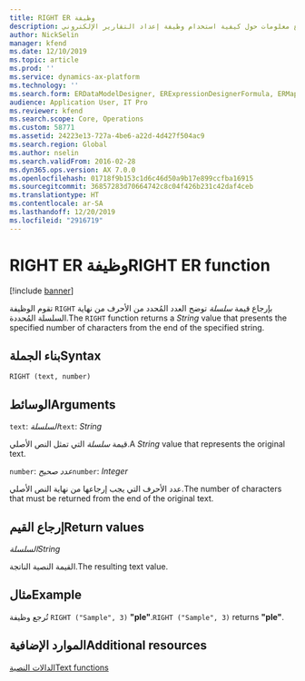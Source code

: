 ```yaml
---
title: RIGHT ER وظيفة
description: يوفر هذا الموضوع معلومات حول كيفية استخدام وظيفة إعداد التقارير الإلكتروني RIGHT (ER).
author: NickSelin
manager: kfend
ms.date: 12/10/2019
ms.topic: article
ms.prod: ''
ms.service: dynamics-ax-platform
ms.technology: ''
ms.search.form: ERDataModelDesigner, ERExpressionDesignerFormula, ERMappedFormatDesigner, ERModelMappingDesigner
audience: Application User, IT Pro
ms.reviewer: kfend
ms.search.scope: Core, Operations
ms.custom: 58771
ms.assetid: 24223e13-727a-4be6-a22d-4d427f504ac9
ms.search.region: Global
ms.author: nselin
ms.search.validFrom: 2016-02-28
ms.dyn365.ops.version: AX 7.0.0
ms.openlocfilehash: 01718f9b153c1d6c46d50a9b17e899ccfba16915
ms.sourcegitcommit: 36857283d70664742c8c04f426b231c42daf4ceb
ms.translationtype: HT
ms.contentlocale: ar-SA
ms.lasthandoff: 12/20/2019
ms.locfileid: "2916719"
---
```

# <span data-ttu-id="8398f-103"><a name="RIGHT">RIGHT ER وظيفة</a></span><span class="sxs-lookup"><span data-stu-id="8398f-103"><a name="RIGHT">RIGHT ER function</a></span></span>

[!include [banner](../includes/banner.md)]

<span data-ttu-id="8398f-104">تقوم الوظيفة `RIGHT` بإرجاع قيمة *سلسلة* توضح العدد المُحدد من الأحرف من نهاية السلسلة المُحددة.</span><span class="sxs-lookup"><span data-stu-id="8398f-104">The `RIGHT` function returns a *String* value that presents the specified number of characters from the end of the specified string.</span></span>

## <a name="syntax"></a><span data-ttu-id="8398f-105">بناء الجملة</span><span class="sxs-lookup"><span data-stu-id="8398f-105">Syntax</span></span>

```
RIGHT (text, number)
```

## <a name="arguments"></a><span data-ttu-id="8398f-106">الوسائط</span><span class="sxs-lookup"><span data-stu-id="8398f-106">Arguments</span></span>

<span data-ttu-id="8398f-107">`text`: *السلسلة*</span><span class="sxs-lookup"><span data-stu-id="8398f-107">`text`: *String*</span></span>

<span data-ttu-id="8398f-108">قيمة *سلسلة* التي تمثل النص الأصلي.</span><span class="sxs-lookup"><span data-stu-id="8398f-108">A *String* value that represents the original text.</span></span>

<span data-ttu-id="8398f-109">`number`: *عدد صحيح*</span><span class="sxs-lookup"><span data-stu-id="8398f-109">`number`: *Integer*</span></span>

<span data-ttu-id="8398f-110">عدد الأحرف التي يجب إرجاعها من نهاية النص الأصلي.</span><span class="sxs-lookup"><span data-stu-id="8398f-110">The number of characters that must be returned from the end of the original text.</span></span>

## <a name="return-values"></a><span data-ttu-id="8398f-111">إرجاع القيم</span><span class="sxs-lookup"><span data-stu-id="8398f-111">Return values</span></span>

<span data-ttu-id="8398f-112">*السلسلة*</span><span class="sxs-lookup"><span data-stu-id="8398f-112">*String*</span></span>

<span data-ttu-id="8398f-113">القيمة النصية الناتجة.</span><span class="sxs-lookup"><span data-stu-id="8398f-113">The resulting text value.</span></span>

## <a name="example"></a><span data-ttu-id="8398f-114">مثال</span><span class="sxs-lookup"><span data-stu-id="8398f-114">Example</span></span>

<span data-ttu-id="8398f-115">تُرجع وظيفة `RIGHT ("Sample", 3)` **"ple"**.</span><span class="sxs-lookup"><span data-stu-id="8398f-115">`RIGHT ("Sample", 3)` returns **"ple"**.</span></span>

## <a name="additional-resources"></a><span data-ttu-id="8398f-116">الموارد الإضافية</span><span class="sxs-lookup"><span data-stu-id="8398f-116">Additional resources</span></span>

[<span data-ttu-id="8398f-117">الدالات النصية</span><span class="sxs-lookup"><span data-stu-id="8398f-117">Text functions</span></span>](er-functions-category-text.md)

